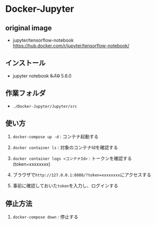 # Docker-Jupyter

## original image

* jupyter/tensorflow-notebook    
	https://hub.docker.com/r/jupyter/tensorflow-notebook/

 ## インストール

* jupyter notebook ~~5.7.0~~ 5.6.0

## 作業フォルダ

* `./Docker-Jupyter/Jupyter/src`

## 使い方

1. `docker-compose up -d` : コンテナ起動する

1. `docker container ls` : 対象のコンテナIdを確認する

1. `docker container logs <コンテナId>` : トークンを確認する(token=xxxxxxxx)

1. ブラウザで`http://127.0.0.1:8888/?token=xxxxxxxx`にアクセスする

1. 事前に確認しておいた`token`を入力し、ログインする

## 停止方法

1. `docker-compose down` : 停止する
